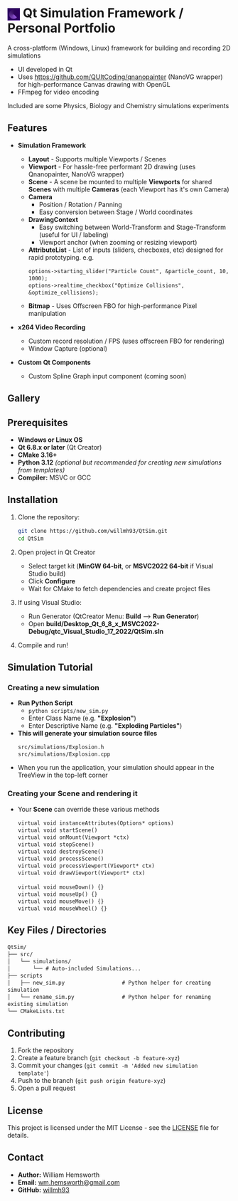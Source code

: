 # <img src="resources/icon.png" alt="Icon" style="height:1em; vertical-align:middle;"> Qt Simulation Framework / Personal Portfolio

&#x20;&#x20;

A cross-platform (Windows, Linux) framework for building and recording 2D simulations

- UI developed in Qt
- Uses https://github.com/QUItCoding/qnanopainter (NanoVG wrapper) for high-performance Canvas drawing with OpenGL
- FFmpeg for video encoding

Included are some Physics, Biology and Chemistry simulations experiments

## Features

- **Simulation Framework**
  - **Layout** - Supports multiple Viewports / Scenes
  - **Viewport** - For hassle-free performant 2D drawing (uses Qnanopainter, NanoVG wrapper)
  - **Scene** - A scene be mounted to multiple **Viewports** for shared **Scenes** with multiple **Cameras** (each Viewport has it's own Camera)
  - **Camera**
     - Position / Rotation / Panning
     - Easy conversion between Stage / World coordinates
  - **DrawingContext**
     - Easy switching between World-Transform and Stage-Transform (useful for UI / labeling)
     - Viewport anchor (when zooming or resizing viewport)
  - **AttributeList** - List of inputs (sliders, checboxes, etc) designed for rapid prototyping. e.g.
    ```
    options->starting_slider("Particle Count", &particle_count, 10, 1000);
    options->realtime_checkbox("Optimize Collisions", &optimize_collisions);
    ```
  - **Bitmap** - Uses Offscreen FBO for high-performance Pixel manipulation
- **x264 Video Recording**
  - Custom record resolution / FPS (uses offscreen FBO for rendering)
  - Window Capture (optional)
    
- **Custom Qt Components**
  - Custom Spline Graph input component (coming soon)

## Gallery

## Prerequisites

- **Windows or Linux OS**
- **Qt 6.8.x or later** (Qt Creator)
- **CMake 3.16+**
- **Python 3.12** *(optional but recommended for creating new simulations from templates)*
- **Compiler:** MSVC or GCC

## Installation

1. Clone the repository:

   ```sh
   git clone https://github.com/willmh93/QtSim.git
   cd QtSim
   ```
2. Open project in Qt Creator
    - Select target kit (**MinGW 64-bit**, or **MSVC2022 64-bit** if Visual Studio build)
    - Click **Configure**
    - Wait for CMake to fetch dependencies and create project files

3. If using Visual Studio:
   - Run Generator (QtCreator Menu: **Build** --> **Run Generator**)
   - Open **build/Desktop_Qt_6_8_x_MSVC2022-Debug/qtc_Visual_Studio_17_2022/QtSim.sln**
     
4. Compile and run!
   
## Simulation Tutorial

### Creating a new simulation
  - **Run Python Script**
    - ```python scripts/new_sim.py```
    - Enter Class Name        (e.g. **"Explosion"**)
    - Enter Descriptive Name  (e.g. **"Exploding Particles"**)
  - **This will generate your simulation source files**
    ```
    src/simulations/Explosion.h
    src/simulations/Explosion.cpp
    ```
  - When you run the application, your simulation should appear in the TreeView in the top-left corner
### Creating your Scene and rendering it
- Your **Scene** can override these various methods
    ```
    virtual void instanceAttributes(Options* options)
    virtual void startScene()
    virtual void onMount(Viewport *ctx)
    virtual void stopScene()
    virtual void destroyScene()
    virtual void processScene()
    virtual void processViewport(Viewport* ctx)
    virtual void drawViewport(Viewport* ctx)
    
    virtual void mouseDown() {}
    virtual void mouseUp() {}
    virtual void mouseMove() {}
    virtual void mouseWheel() {}
    ```

## Key Files / Directories

```
QtSim/
├── src/
│   └── simulations/
│       └── # Auto-included Simulations...
├── scripts
│   ├── new_sim.py                  # Python helper for creating simulation
│   └── rename_sim.py               # Python helper for renaming existing simulation
└── CMakeLists.txt
```

## Contributing

1. Fork the repository
2. Create a feature branch (`git checkout -b feature-xyz`)
3. Commit your changes (`git commit -m 'Added new simulation template'`)
4. Push to the branch (`git push origin feature-xyz`)
5. Open a pull request

## License

This project is licensed under the MIT License - see the [LICENSE](LICENCE.txt) file for details.

## Contact

- **Author:** William Hemsworth
- **Email:** [wm.hemsworth@gmail.com](mailto\:wm.hemsworth@gmail.com)
- **GitHub:** [willmh93](https://github.com/willmh93)

